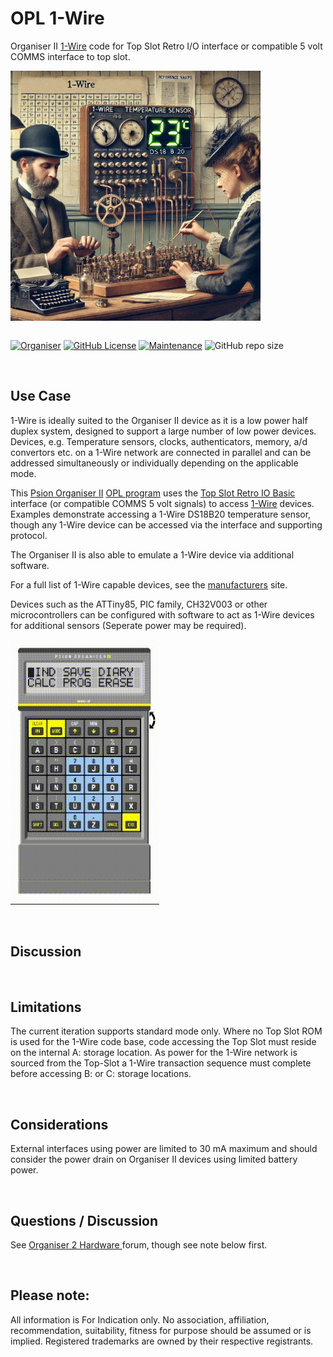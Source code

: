 # OPL 1-Wire
Organiser II <a href = "https://en.wikipedia.org/wiki/1-Wire">1-Wire</a> code for Top Slot Retro I/O interface or compatible 5 volt COMMS interface to top slot.

<div align="center">
  <div style="display: flex; align-items: flex-start;">
  <img src="https://github.com/nofitnessforpurpose/OPL-1-Wire/blob/main/images/TSRIO-1W-01.png?raw=true" width="400px" alt="NotFitForPurpose Contraption 02. Image copyright (c) 21 December 2024 nofitnessforpurpose All Rights Reserved">
  </div>
</div>
<BR>

[![Organiser](https://img.shields.io/badge/gadget-Organiser_II-blueviolet.svg?%3D&style=flat-square)](https://en.wikipedia.org/wiki/Psion_Organiser)
[![GitHub License](https://img.shields.io/github/license/nofitnessforpurpose/OPL-1-Wire?style=flat-square)](https://github.com/nofitnessforpurpose/OPL-1-Wire/blob/main/LICENSE)
[![Maintenance](https://img.shields.io/badge/maintained%3F-yes-green.svg?style=flat-square)](https://github.com/nofitnessforpurpose/TopSlotCase/graphs/commit-activity)
![GitHub repo size](https://img.shields.io/github/repo-size/nofitnessforpurpose/OPL-1-Wire?style=flat-square)

<br>  

## Use Case
1-Wire is ideally suited to the Organiser II device as it is a low power half duplex system, designed to support a large number of low power devices. Devices, e.g. Temperature sensors, clocks, authenticators, memory, a/d convertors etc. on a 1-Wire network are connected in parallel and can be addressed simultaneously or individually depending on the applicable mode.

This <a href="https://en.wikipedia.org/wiki/Psion Organiser">Psion Organiser II</a> <a href="https://en.wikipedia.org/wiki/Open_Programming_Language">OPL program</a> uses the <a href="https://github.com/nofitnessforpurpose/TopSlotRetroIOBasic">Top Slot Retro IO Basic</a> interface (or compatible COMMS 5 volt signals) to access <a href = "https://en.wikipedia.org/wiki/1-Wire">1-Wire</a> devices. Examples demonstrate accessing a 1-Wire DS18B20 temperature sensor, though any 1-Wire device can be accessed via the interface and supporting protocol.

The Organiser II is also able to emulate a 1-Wire device via additional software.  

For a full list of 1-Wire capable devices, see the <a href="https://www.analog.com/en/product-category/1wire-devices.html">manufacturers</a> site.  

Devices such as the ATTiny85, PIC family, CH32V003 or other microcontrollers can be configured with software to act as 1-Wire devices for additional sensors (Seperate power may be required).  

<div align="center">
  <div style="display: flex; align-items: flex-start;">
  <img src="https://github.com/nofitnessforpurpose/OPL-1-Wire/blob/main/images/2025-01-01 22-31-31.gif?raw=true" width="238px" alt="NotFitForPurpose DS18B20. Image copyright (c) 21 December 2024 nofitnessforpurpose All Rights Reserved">
  </div>
</div>
<BR>

<BR>

## Discussion  

<BR>

## Limitations  
The current iteration supports standard mode only.
Where no Top Slot ROM is used for the 1-Wire code base, code accessing the Top Slot must reside on the internal A: storage location.
As power for the 1-Wire network is sourced from the Top-Slot a 1-Wire transaction sequence must complete before accessing B: or C: storage locations.

<BR>

## Considerations
External interfaces using power are limited to 30 mA maximum and should consider the power drain on Organiser II devices using limited battery power.

<BR>

## Questions / Discussion
See <a target="_blank" rel="noopener noreferrer" href="https://www.organiser2.com/"> Organiser 2 Hardware </a> forum, though see note below first.


<BR>

## Please note:  
All information is For Indication only.
No association, affiliation, recommendation, suitability, fitness for purpose should be assumed or is implied.
Registered trademarks are owned by their respective registrants.
